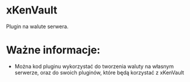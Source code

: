 # xKenVault
Plugin na walute serwera.

# Ważne informacje:
- Można kod pluginu wykorzystać do tworzenia waluty na własnym serwerze, oraz do swoich pluginów, które będą korzystać z xKenVault
